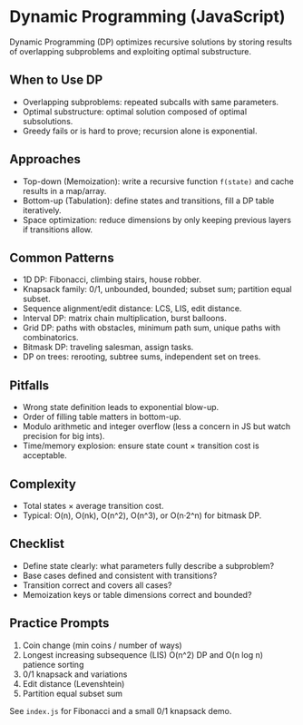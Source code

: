 # Dynamic Programming (JavaScript)

 Dynamic Programming (DP) optimizes recursive solutions by storing results of overlapping subproblems and exploiting optimal substructure.

 ## When to Use DP
 - Overlapping subproblems: repeated subcalls with same parameters.
 - Optimal substructure: optimal solution composed of optimal subsolutions.
 - Greedy fails or is hard to prove; recursion alone is exponential.

 ## Approaches
 - Top-down (Memoization): write a recursive function `f(state)` and cache results in a map/array.
 - Bottom-up (Tabulation): define states and transitions, fill a DP table iteratively.
 - Space optimization: reduce dimensions by only keeping previous layers if transitions allow.

 ## Common Patterns
 - 1D DP: Fibonacci, climbing stairs, house robber.
 - Knapsack family: 0/1, unbounded, bounded; subset sum; partition equal subset.
 - Sequence alignment/edit distance: LCS, LIS, edit distance.
 - Interval DP: matrix chain multiplication, burst balloons.
 - Grid DP: paths with obstacles, minimum path sum, unique paths with combinatorics.
 - Bitmask DP: traveling salesman, assign tasks.
 - DP on trees: rerooting, subtree sums, independent set on trees.

 ## Pitfalls
 - Wrong state definition leads to exponential blow-up.
 - Order of filling table matters in bottom-up.
 - Modulo arithmetic and integer overflow (less a concern in JS but watch precision for big ints).
 - Time/memory explosion: ensure state count × transition cost is acceptable.

 ## Complexity
 - Total states × average transition cost.
 - Typical: O(n), O(nk), O(n^2), O(n^3), or O(n·2^n) for bitmask DP.

 ## Checklist
 - Define state clearly: what parameters fully describe a subproblem?
 - Base cases defined and consistent with transitions?
 - Transition correct and covers all cases?
 - Memoization keys or table dimensions correct and bounded?

 ## Practice Prompts
 1) Coin change (min coins / number of ways)
 2) Longest increasing subsequence (LIS) O(n^2) DP and O(n log n) patience sorting
 3) 0/1 knapsack and variations
 4) Edit distance (Levenshtein)
 5) Partition equal subset sum

 See `index.js` for Fibonacci and a small 0/1 knapsack demo.
